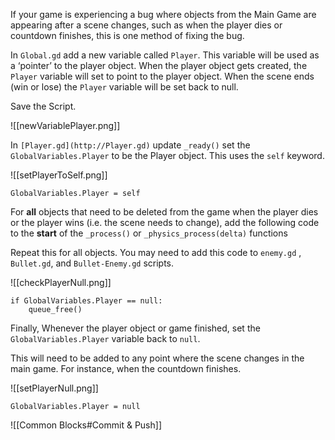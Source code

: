 
If your game is experiencing a bug where objects from the Main Game are appearing after a scene changes, such as when the player dies or countdown finishes, this is one method of fixing the bug.

In `Global.gd` add a new variable called `Player`. This variable will be used as a ‘pointer’ to the player object. When the player object gets created, the `Player` variable will set to point to the player object. When the scene ends (win or lose) the `Player` variable will be set back to null.

Save the Script.

  ![[newVariablePlayer.png]]

  

In `[Player.gd](http://Player.gd)` update `_ready()` set the `GlobalVariables.Player` to be the Player object. This uses the `self` keyword.

  ![[setPlayerToSelf.png]]


```gdscript
GlobalVariables.Player = self
```

  

For ******all****** objects that need to be deleted from the game when the player dies or the player wins (i.e. the scene needs to change), add the following code to the **********start********** of the `_process()` or `_physics_process(delta)` functions

  

Repeat this for all objects. You may need to add this code to `enemy.gd` , `Bullet.gd`, and `Bullet-Enemy.gd` scripts.

![[checkPlayerNull.png]]  
  

```gdscript
if GlobalVariables.Player == null:
	queue_free()
```

  

Finally, Whenever the player object or game finished, set the `GlobalVariables.Player` variable back to `null`.
  

This will need to be added to any point where the scene changes in the main game. For instance, when the countdown finishes.

  ![[setPlayerNull.png]]


  

```gdscript
GlobalVariables.Player = null
```

![[Common Blocks#Commit & Push]]